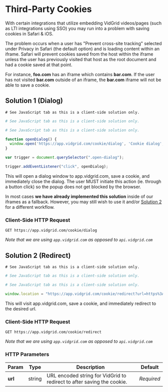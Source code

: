 # Third-Party Cookies

With certain integrations that utilize embedding VidGrid videos/pages (such as LTI integrations using SSO) you may run into a problem with saving cookies in Safari & iOS.

The problem occurs when a user has "Prevent cross-site tracking" selected under Privacy in Safari (the default option) and is loading content within an iframe. Safari will prevent cookies saved from the host within the iframe unless the user has previously visited that host as the root document and had a cookie saved at that point.

For instance, **foo.com** has an iframe which contains **bar.com**. If the user has not visited **bar.com** outside of an iframe, the **bar.com** iframe will not be able to save a cookie.

## Solution 1 (Dialog)

```shell
# See JavaScript tab as this is a client-side solution only.
```

```ruby
# See JavaScript tab as this is a client-side solution only.
```

```python
# See JavaScript tab as this is a client-side solution only.
```

```javascript
function openDialog() {
  window.open('https://app.vidgrid.com/cookie/dialog', 'Cookie dialog', 'height=200,width=150');
}

var trigger = document.querySelector(".open-dialog");

trigger.addEventListener("click", openDialog);
```

This will open a dialog window to app.vidgrid.com, save a cookie, and immediately close the dialog. The user MUST initiate this action (ie. through a button click) so the popup does not get blocked by the browser.

In most cases **we have already implemented this solution** inside of our iframes as a fallback. However, you may still wish to use it and/or [Solution 2](#solution-2-redirect) for a different workflow.

### Client-Side HTTP Request

`GET https://app.vidgrid.com/cookie/dialog`

*Note that we are using `app.vidgrid.com` as opposed to `api.vidgrid.com`*

## Solution 2 (Redirect)

```shell
# See JavaScript tab as this is a client-side solution only.
```

```ruby
# See JavaScript tab as this is a client-side solution only.
```

```python
# See JavaScript tab as this is a client-side solution only.
```

```javascript
window.location = "https://app.vidgrid.com/cookie/redirect?url=https%3A%2F%2Fwww.foo.com";
```

This will visit app.vidgrid.com, save a cookie, and immediately redirect to the desired url.

### Client-Side HTTP Request

`GET https://app.vidgrid.com/cookie/redirect`

*Note that we are using `app.vidgrid.com` as opposed to `api.vidgrid.com`*

### HTTP Parameters

| Param | Type | Description | Default |
| ----- | ---- | ----------- | ------- |
| **url** | string | URL encoded string for VidGrid to redirect to after saving the cookie. | *Required* |